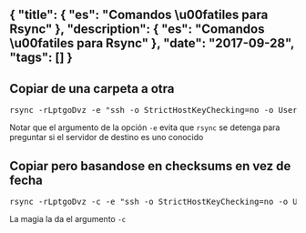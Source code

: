 {
    "title": {
        "es": "Comandos \u00fatiles para Rsync"
    },
    "description": {
        "es": "Comandos \u00fatiles para Rsync"
    },
    "date": "2017-09-28",
    "tags": []
}
---
<h2>Copiar de una carpeta a otra</h2>
<pre>
rsync -rLptgoDvz -e "ssh -o StrictHostKeyChecking=no -o UserKnownHostsFile=/dev/null" --progress <b>source</b> <b>target</b>
</pre>
<p>Notar que el argumento de la opción <code>-e</code> evita que <code>rsync</code> se detenga para preguntar si el servidor de destino es uno conocido</p>

<h2>Copiar pero basandose en checksums en vez de fecha</h2>
<pre>
rsync -rLptgoDvz -c -e "ssh -o StrictHostKeyChecking=no -o UserKnownHostsFile=/dev/null" --progress <b>source</b> <b>target</b>
</pre>
<p>La magia la da el argumento <code>-c</code></p>
